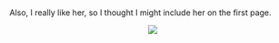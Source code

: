 

<br>

Also, I really like her, so I thought I might include her on the first page.

<div style="text-align:center"><img src="/img/kuroneko-cat-maid.gif" /></div>
